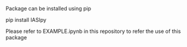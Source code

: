 Package can be installed using pip

pip install IASIpy

Please refer to EXAMPLE.ipynb in this repository to refer the use of this package
